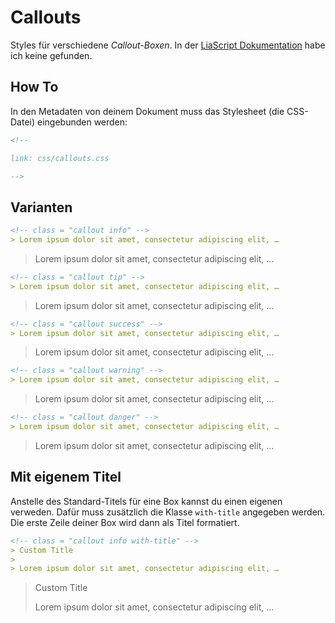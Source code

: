 <!--

author:   Nicolai Bach

email:    nicolai.bach@fh-potsdam.de

version:  0.0.2

language: de

narrator: Deutsch Female

dark: false

comment:  Demo-Seite für `css/callouts.css`.

link: css/callouts.css

-->

# Callouts

Styles für verschiedene *Callout-Boxen*. In der [LiaScript Dokumentation](https://liascript.github.io/course/?https://raw.githubusercontent.com/liaScript/docs/master/README.md#1) habe ich keine gefunden.

How To
------

In den Metadaten von deinem Dokument muss das Stylesheet (die CSS-Datei) eingebunden werden:

```markdown
<!--

link: css/callouts.css

-->
```

Varianten
---------

```markdown
<!-- class = "callout info" -->
> Lorem ipsum dolor sit amet, consectetur adipiscing elit, …
```

<!-- class = "callout info" -->
> Lorem ipsum dolor sit amet, consectetur adipiscing elit, …

```markdown
<!-- class = "callout tip" -->
> Lorem ipsum dolor sit amet, consectetur adipiscing elit, …
```

<!-- class = "callout tip" -->
> Lorem ipsum dolor sit amet, consectetur adipiscing elit, …

```markdown
<!-- class = "callout success" -->
> Lorem ipsum dolor sit amet, consectetur adipiscing elit, …
```

<!-- class = "callout success" -->
> Lorem ipsum dolor sit amet, consectetur adipiscing elit, …

```markdown
<!-- class = "callout warning" -->
> Lorem ipsum dolor sit amet, consectetur adipiscing elit, …
```
<!-- class = "callout warning" -->
> Lorem ipsum dolor sit amet, consectetur adipiscing elit, …

```markdown
<!-- class = "callout danger" -->
> Lorem ipsum dolor sit amet, consectetur adipiscing elit, …
```

<!-- class = "callout danger" -->
> Lorem ipsum dolor sit amet, consectetur adipiscing elit, …

Mit eigenem Titel
-----------------

Anstelle des Standard-Titels für eine Box kannst du einen eigenen verweden. Dafür muss zusätzlich die Klasse `with-title` angegeben werden. Die erste Zeile deiner Box wird dann als Titel formatiert.

```markdown
<!-- class = "callout info with-title" -->
> Custom Title
> 
> Lorem ipsum dolor sit amet, consectetur adipiscing elit, …
```

<!-- class = "callout info with-title" -->
> Custom Title
> 
> Lorem ipsum dolor sit amet, consectetur adipiscing elit, …
